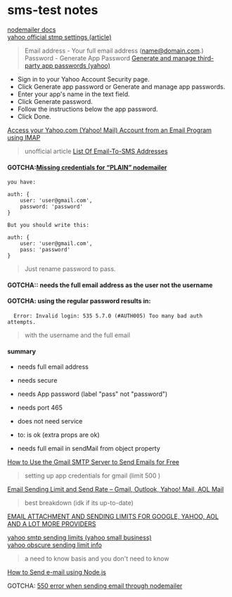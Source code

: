 # sms-test notes

[nodemailer docs](https://nodemailer.com/about/)   
[yahoo official stmp settings (article)](https://help.yahoo.com/kb/pop-access-settings-instructions-yahoo-mail-sln4724.html)   
>Email address - Your full email address (name@domain.com.)
>Password - Generate App Password
[Generate and manage third-party app passwords (yahoo)](https://help.yahoo.com/kb/generate-manage-third-party-passwords-sln15241.html)   

  - Sign in to your Yahoo Account Security page.
  - Click Generate app password or Generate and manage app passwords.
  - Enter your app's name in the text field.
  - Click Generate password.
  - Follow the instructions below the app password.
  - Click Done.

[Access your Yahoo.com (Yahoo! Mail) Account from an Email Program using IMAP](https://getmailspring.com/setup/access-yahoo-com-via-imap-smtp)    
> unofficial article
[List Of Email-To-SMS Addresses](https://avtech.com/articles/138/list-of-email-to-sms-addresses/)   

#### GOTCHA:[Missing credentials for “PLAIN” nodemailer](https://stackoverflow.com/questions/48854066/missing-credentials-for-plain-nodemailer)   

```
you have:

auth: {
    user: 'user@gmail.com',
    password: 'password'
}

But you should write this:

auth: {
    user: 'user@gmail.com',
    pass: 'password'
}

```
> Just rename password to pass.

#### GOTCHA:: needs the full email address as the user not the username   

#### GOTCHA: using the regular password results in:   

```
  Error: Invalid login: 535 5.7.0 (#AUTH005) Too many bad auth attempts.
```
> with the username and the full email

#### summary
- needs full email address
- needs secure
- needs App password (label "pass" not "password")
- needs port 465

- does not need service
- to: is ok (extra props are ok)

- needs full email in sendMail from object property


[How to Use the Gmail SMTP Server to Send Emails for Free](https://kinsta.com/blog/gmail-smtp-server/)   
> setting up app credentials for gmail (limit 500 )   


[Email Sending Limit and Send Rate – Gmail, Outlook, Yahoo! Mail, AOL Mail](https://www.yetesoft.com/email-sending-limit/)   
> best breakdown (idk if its up-to-date)

[EMAIL ATTACHMENT AND SENDING LIMITS FOR GOOGLE, YAHOO, AOL AND A LOT MORE PROVIDERS](https://drdianehamilton.com/email-attachment-and-sending-limits-for-google-yahoo-aol-and-a-lot-more-providers/)   

[yahoo smtp sending limits (yahoo small business)](https://help.smallbusiness.yahoo.net/s/article/SLN17518)   
[yahoo obscure sending limit info](https://help.yahoo.com/kb/SLN3353.html)   
> a need to know basis and you don't need to know

[How to Send e-mail using Node.js](https://codeforgeek.com/send-e-mail-node-js/)   


GOTCHA:  [550 error when sending email through nodemailer](https://stackoverflow.com/questions/61086675/550-error-when-sending-email-through-nodemailer)   
